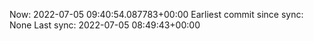 Now: 2022-07-05 09:40:54.087783+00:00 Earliest commit since sync: None Last sync: 2022-07-05 08:49:43+00:00
